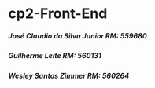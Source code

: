 # cp2-Front-End

##### José Claudio da Silva Junior RM: 559680
##### Guilherme Leite RM: 560131
##### Wesley Santos Zimmer RM: 560264
